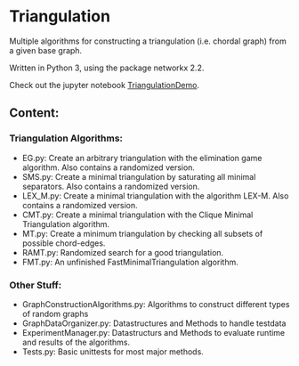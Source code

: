# Triangulation
Multiple algorithms for constructing a triangulation (i.e. chordal graph) from a given base graph.

Written in Python 3, using the package networkx 2.2.

Check out the jupyter notebook [TriangulationDemo](TriangulationDemo.ipynb).

## Content:

### Triangulation Algorithms:
- EG.py: Create an arbitrary triangulation with the elimination game algorithm. Also contains a randomized version.
- SMS.py: Create a minimal triangulation by saturating all minimal separators. Also contains a randomized version.
- LEX_M.py: Create a minimal triangulation with the algorithm LEX-M. Also contains a randomized version.
- CMT.py: Create a minimal triangulation with the Clique Minimal Triangulation algorithm.
- MT.py: Create a minimum triangulation by checking all subsets of possible chord-edges.
- RAMT.py: Randomized search for a good triangulation.
- FMT.py: An unfinished FastMinimalTriangulation algorithm.

### Other Stuff:
- GraphConstructionAlgorithms.py: Algorithms to construct different types of random graphs
- GraphDataOrganizer.py: Datastructures and Methods to handle testdata
- ExperimentManager.py: Datastructurs and Methods to evaluate runtime and results of the algorithms.
- Tests.py: Basic unittests for most major methods.
